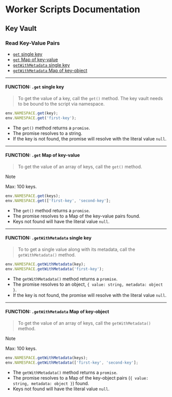 # Worker Scripts Documentation

## Key Vault

### Read Key-Value Pairs

* [`get` single key](#function-get-single-key)
* [`get` Map of key-value](#function-get-map-of-key-value)
* [`getWithMetadata` single key](#function-getwithmetadata-single-key)
* [`getWithMetadata` Map of key-object](#function-getwithmetadata-map-of-key-object)

<hr/>

#### FUNCTION: `.get` single key

> To get the value of a key, call the `get()` method. The key vault needs to be bound to the script via namespace.

```javascript
env.NAMESPACE.get(key);
env.NAMESPACE.get('first-key');
```

* The `get()` method returns a `promise`.
* The promise resolves to a string.
* If the key is not found, the promise will resolve with the literal value `null`.

<hr/>

#### FUNCTION: `.get` Map of key-value

> To get the value of an array of keys, call the `get()` method.

> [!NOTE]
> Max: 100 keys.

```javascript
env.NAMESPACE.get(keys);
env.NAMESPACE.get(['first-key', 'second-key'];
```

* The `get()` method returns a `promise`.
* The promise resolves to a Map of the key-value pairs found.
* Keys not found will have the literal value `null`.

<hr/>

#### FUNCTION: `.getWithMetadata` single key

> To to get a single value along with its metadata, call the `getWithMetadata()` method.

```javascript
env.NAMESPACE.getWithMetadata(key);
env.NAMESPACE.getWithMetadata('first-key');
```

* The `getWithMetadata()` method returns a `promise`.
* The promise resolves to an object, `{ value: string, metadata: object }`.
* If the key is not found, the promise will resolve with the literal value `null`.

<hr/>

#### FUNCTION: `.getWithMetadata` Map of key-object

> To get the value of an array of keys, call the `getWithMetadata()` method.

> [!NOTE]
> Max: 100 keys.

```javascript
env.NAMESPACE.getWithMetadata(keys);
env.NAMESPACE.getWithMetadata(['first-key', 'second-key'];
```

* The `getWithMetadata()` method returns a `promise`.
* The promise resolves to a Map of the key-object pairs (`{ value: string, metadata: object }`) found.
* Keys not found will have the literal value `null`.


